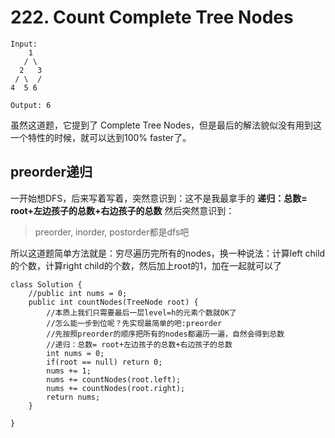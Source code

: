 # 222. Count Complete Tree Nodes
```
Input: 
    1
   / \
  2   3
 / \  /
4  5 6

Output: 6
```
虽然这道题，它提到了 Complete Tree Nodes，但是最后的解法貌似没有用到这一个特性的时候，就可以达到100% faster了。

## preorder递归

一开始想DFS，后来写着写着，突然意识到：这不是我最拿手的 **递归：总数= root+左边孩子的总数+右边孩子的总数**
然后突然意识到：
> preorder, inorder, postorder都是dfs吧

所以这道题简单方法就是：穷尽遍历完所有的nodes，换一种说法：计算left child的个数，计算right child的个数，然后加上root的1，加在一起就可以了

```
class Solution {
    //public int nums = 0;
    public int countNodes(TreeNode root) {
        //本质上我们只需要最后一层level=h的元素个数就OK了
        //怎么能一步到位呢？先实现最简单的吧:preorder
        //先按照preorder的顺序把所有的nodes都遍历一遍，自然会得到总数
        //递归：总数= root+左边孩子的总数+右边孩子的总数
        int nums = 0;
        if(root == null) return 0;
        nums += 1;
        nums += countNodes(root.left);
        nums += countNodes(root.right);
        return nums; 
    }
    
}
```
